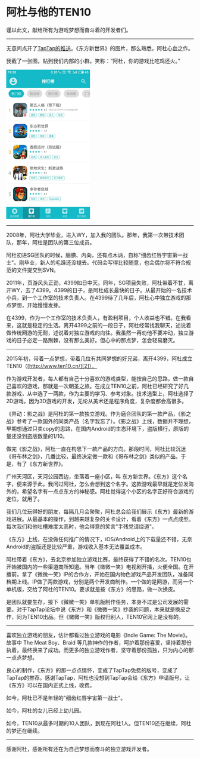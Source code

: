 # 阿杜与他的TEN10

谨以此文，献给所有为游戏梦想而奋斗着的开发者们。

--------------

无意间点开了[TapTap的推送][1]。《东方新世界》的图片，那么熟悉，阿杜心血之作。

我截了一张图，贴到我们内部的小群。笑称：“阿杜，你的游戏比吃鸡还火。”

![](2018_03_31_adu_and_ten10/taptap_ranking_list.png)

--------------

2008年，阿杜大学毕业，进入WY，加入我的团队。那年，我第一次带技术团队，那年，阿杜是团队的第三位成员。

阿杜初进SG团队的时候，腼腆、内向，还有点木讷，自称"细齿红唇宇宙第一战士"。刚毕业，新人的毛躁还没褪去。代码会写得比较随意，也会偶尔将不符合规范的文件提交到SVN。

2011年，页游风头正劲，4399如日中天。同年，SG项目失败，阿杜带着不甘，离开WY，去了4399。4399的日子，是阿杜成长最快的日子。从最开始的一名技术小兵，到一个工作室的技术负责人。在4399待了几年后，阿杜心中独立游戏的那点梦想，开始慢慢发芽。

在4399，作为一个工作室的技术负责人，有盈利项目，个人收益也不错。在我看来，这就是稳定的生活。离开4399之前的一段日子，阿杜经常找我聊天，述说着做传统网游的无耐，述说着对独立游戏的向往。我虽然一再劝他不要冲动，独立游戏的日子必定一路荆棘，没有那么美好。但心中的那点梦，怎会轻易磨灭。

--------------

2015年初，带着一点梦想，带着几位有共同梦想的好兄弟，离开4399，阿杜成立TEN10（[http://www.ten10.cn/][2]）。

作为游戏开发者，每人都有自己十分喜欢的游戏类型，能按自己的思路，做一款自己喜欢的游戏，那就是一次朝圣之旅。在成立TEN10之前，阿杜已经研究了好几款游戏，从中选了一两款，作为主要的学习、参考对象。技术选型上，阿杜选择了2D游戏，因为3D游戏的开发，无论从美术还是程序角度，复杂度都会高很多。

《异动：影之战》是阿杜的第一款独立游戏。作为磨合团队的第一款产品，《影之战》参考了一款国外的同类产品（名字我忘了）。《影之战》上线，数据并不理想，早期想通过只卖copy的思路，在国内Android的生态环境下，盗版横行，原版的量还没到盗版数量的1/10。

做完《影之战》，阿杜一直在构思下一款产品的方向。那段时间，阿杜比较沉迷《哥布林之剑》，几番比较，最终决定做一款和《哥布林之剑》类似的产品。于是，有了《东方新世界》。

广州天河区，天河公园西边，坐落着一座小区，叫 东方新世界。《东方》这个名字，便来源于此。我问过阿杜，怎么会想到这个名字。这款游戏最早就是定位发海外的，希望名字有一点点东方的神秘感。阿杜觉得这个小区的名字正好符合游戏的定位，就用了。

我们几位玩得好的朋友，每隔几月会聚聚，阿杜总会给我们展示《东方》最新的游戏进展。从最基本的操作，到越来越复杂的关卡设计，看着《东方》一点点成型。每次我们和他吐槽难度太高时，他会得意的笑言"手残党请绕道"。

《东方》上线，在没做任何推广的情况下，iOS/Android上的下载量还不错，无奈Android的盗版还是比较严重，游戏收入基本无法覆盖成本。

阿杜带着《东方》，去北京参加独立游戏比赛，最终获得了不错的名次。TEN10也开始被国内的一些渠道商所知道。当年《微微一笑》电视剧开播，火便全国。在开播前，拿了《微微一笑》IP的合作方，开始在国内物色游戏产品开发团队，准备同档期上线。IP做了两款游戏，分别是两个开发商制作。一个做的是网游，而另一个单机版，交给了阿杜的TEN10。要求就是按《东方》的思路，做一次换皮。

是团队就要生存，接下《微微一笑》单机版制作任务，本身不过是公司发展的需要。对于TapTap论坛中说《东方》和《微微一笑》抄袭的问题，本来就是换皮之作，同为TEN10出品。但《微微一笑》版权归别人，TEN10官网上是没有的。

--------------

喜欢独立游戏的朋友，估计都看过独立游戏的电影《Indie Game: The Movie》。故事中 The Meat Boy、Braid 等几款神作的作者，呵护着那份喜爱，坚持着那份执着，最终换来了成功。而更多的独立游戏作者，坚守着那份孤独，只为内心的那一点点梦想。

良心的制作，《东方》的那一点点情怀，变成了TapTap免费的版号，变成了TapTap的推荐。感谢TapTap，阿杜也没想到TapTap会给《东方》申请版号，让《东方》可以在国内正式上线，收费。

如今，阿杜已不是年轻的"细齿红唇宇宙第一战士"。

如今，阿杜的女儿已经上幼儿园。

如今，TEN10从最多时期的10人团队，到现在阿杜1人。但TEN10还在继续，阿杜的梦还在继续。

--------------

感谢阿杜，感谢所有还在为自己梦想而奋斗的独立游戏开发者。

[1]:http://mp.weixin.qq.com/s/yDa52AHbbeN7NZ4tkhuEHA
[2]:http://www.ten10.cn/
